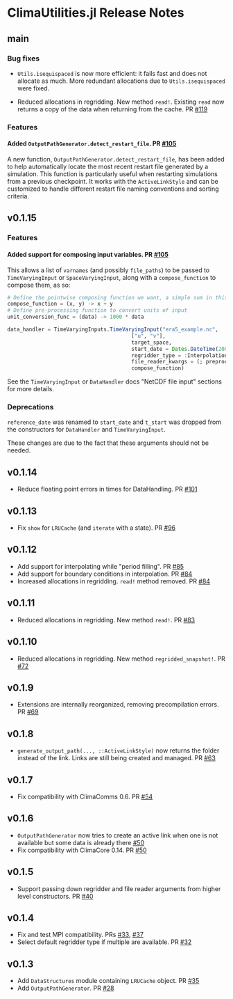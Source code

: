 ClimaUtilities.jl Release Notes
===============================

main
------

### Bug fixes

- `Utils.isequispaced` is now more efficient: it fails fast and does not allocate
as much. More redundant allocations due to `Utils.isequispaced` were fixed.

- Reduced allocations in regridding. New method `read!`.
Existing `read` now returns a copy of the data when returning from the cache.
PR [#119](https://github.com/CliMA/ClimaUtilities.jl/pull/119)

### Features

#### Added `OutputPathGenerator.detect_restart_file`. PR [#105](https://github.com/CliMA/ClimaUtilities.jl/pull/120)

A new function, `OutputPathGenerator.detect_restart_file`, has been added to
help automatically locate the most recent restart file generated by a
simulation. This function is particularly useful when restarting simulations
from a previous checkpoint. It works with the `ActiveLinkStyle` and can be
customized to handle different restart file naming conventions and sorting
criteria.

v0.1.15
-------

### Features

#### Added support for composing input variables. PR [#105](https://github.com/CliMA/ClimaUtilities.jl/pull/105/)

This allows a list of `varnames` (and possibly `file_paths`) to be passed to
`TimeVaryingInput` or `SpaceVaryingInput`, along with a `compose_function` to
compose them, as so:

```julia
# Define the pointwise composing function we want, a simple sum in this case
compose_function = (x, y) -> x + y
# Define pre-processing function to convert units of input
unit_conversion_func = (data) -> 1000 * data

data_handler = TimeVaryingInputs.TimeVaryingInput("era5_example.nc",
                                        ["u", "v"],
                                        target_space,
                                        start_date = Dates.DateTime(2000, 1, 1),
                                        regridder_type = :InterpolationsRegridder,
                                        file_reader_kwargs = (; preprocess_func = unit_conversion_func),
                                        compose_function)
```

See the `TimeVaryingInput` or `DataHandler` docs "NetCDF file input" sections
for more details.

### Deprecations

`reference_date` was renamed to `start_date` and `t_start` was dropped from the
constructors for `DataHandler` and `TimeVaryingInput`.

These changes are due to the fact that these arguments should not be needed.

v0.1.14
-------

- Reduce floating point errors in times for DataHandling. PR
  [#101](https://github.com/CliMA/ClimaUtilities.jl/pull/101)

v0.1.13
-------

- Fix `show` for `LRUCache` (and `iterate` with a state). PR
  [#96](https://github.com/CliMA/ClimaUtilities.jl/pull/96)

v0.1.12
-------

- Add support for interpolating while "period filling". PR
  [#85](https://github.com/CliMA/ClimaUtilities.jl/pull/85)
- Add support for boundary conditions in interpolation. PR
  [#84](https://github.com/CliMA/ClimaUtilities.jl/pull/84)
- Increased allocations in regridding. `read!` method removed. PR
  [#84](https://github.com/CliMA/ClimaUtilities.jl/pull/84)

v0.1.11
------

- Reduced allocations in regridding. New method `read!`. PR
  [#83](https://github.com/CliMA/ClimaUtilities.jl/pull/83)

v0.1.10
------

- Reduced allocations in regridding. New method `regridded_snapshot!`. PR
  [#72](https://github.com/CliMA/ClimaUtilities.jl/pull/72)

v0.1.9
------

- Extensions are internally reorganized, removing precompilation errors. PR
  [#69](https://github.com/CliMA/ClimaUtilities.jl/pull/69)

v0.1.8
------

- `generate_output_path(..., ::ActiveLinkStyle)` now returns the folder instead
  of the link. Links are still being created and managed. PR
  [#63](https://github.com/CliMA/ClimaUtilities.jl/pull/63)

v0.1.7
------

- Fix compatibility with ClimaComms 0.6. PR [#54](https://github.com/CliMA/ClimaUtilities.jl/pull/54)

v0.1.6
-------
- `OutputPathGenerator` now tries to create an active link when one is not available but some data is already there [#50](https://github.com/CliMA/ClimaUtilities.jl/pull/50)
- Fix compatibility with ClimaCore 0.14. PR [#50](https://github.com/CliMA/ClimaUtilities.jl/pull/50)

v0.1.5
-------
- Support passing down regridder and file reader arguments from higher level constructors. PR [#40](https://github.com/CliMA/ClimaUtilities.jl/pull/40)

v0.1.4
-------
- Fix and test MPI compatibility. PRs [#33](https://github.com/CliMA/ClimaUtilities.jl/pull/33), [#37](https://github.com/CliMA/ClimaUtilities.jl/pull/37)
- Select default regridder type if multiple are available. PR [#32](https://github.com/CliMA/ClimaUtilities.jl/pull/32)

v0.1.3
-------
- Add `DataStructures` module containing `LRUCache` object. PR [#35](https://github.com/CliMA/ClimaUtilities.jl/pull/35)
- Add `OutputPathGenerator`. PR [#28](https://github.com/CliMA/ClimaLand.jl/pull/28)

[badge-💥breaking]: https://img.shields.io/badge/💥BREAKING-red.svg
